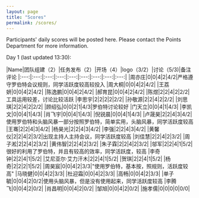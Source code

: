 ```yaml
---
layout: page
title: "Scores"
permalink: /scores/
---
```


Participants' daily scores will be posted here. Please contact the Points Department for more information.

Day 1 (last updated 13:30):

|Name|团队组建（2）|任务发布（2）|开场（4）|logo（3/2）|讨论（5/3)|备注评论
|:---:|:---:|:---:|:---:|:---:|:---:|:---:|:---:|:---:|
|周亦庄|0|0|4|2|4/2|严格遵守罗伯特会议规则，同学活跃度较高较投入
|周大桐|0|0|4|2|4/2|
|王荔妍|0|0|4|2|4/2|
|陈逸鹏|0|0|4|2|4/2|
|郝育昆|0|0|4|2|4/2|
|陈煜|2|2|4|2|2/2|工具运用较差，讨论比较活跃
|李思宇|2|2|2|2|2/2|
|孙敬源|2|2|4|2|2/2|
|刘思琪|2|2|4|2|2/2|
|顾绍弘|0|0|2|1|4/3|罗伯特讨论较好
|门天立|0|0|4|1|4/3|
|李凯文|0|0|4|1|4/3|
|肖飞宇|0|0|4|1|4/3|
|倪锐晨|0|0|4|1|4/3|
|卢晟昊|2|2|4|3|4/2|使用罗伯特和头脑风暴一部分按照罗伯特，简单实用，头脑风暴，同学活跃度较高
|王骞|2|2|4|3|4/2|
|杨昊光|2|2|4|3|4/2|
|李强|2|2|4|3|4/2|
|黄馨仪|2|2|4|2|3/2|出现主持人主持会议，同学活跃度较高
|刘佳慧|2|2|4|2|3/2|
|周子淞|2|2|4|2|3/2|
|黄伟智|2|2|4|2|3/2|
|朱子霖|2|2|4|2|3/2|
|邬军|2|2|4|1|5/2|很好的利用了罗伯特，并且有较高的效率，同学活跃度，较高
|李奇钟|2|2|4|1|5/2|
|艾尼亚尔·艾力汗木|2|2|4|1|5/2|
|贺琪|2|2|4|1|5/2|
|杨奇|2|2|2|1|5/2|
|周昊宸|0|0|4|2|3/3|"使用罗伯特，基本按，照规则，活跃度较高"
|马晓健|0|0|4|2|3/3|
|杜迎霜|0|0|4|2|3/3|
|高畅|0|0|4|2|3/3|
|单子毓|0|0|4|2|0/2|使用头脑风暴，但是没有使用起来，同学活跃度较高
|李腾飞|0|0|4|2|0/2|
|肖昌明|0|0|4|2|0/2|
|邹旭|0|0|4|2|0/2|
|施孝儒|0|0|0|0|0/0|



